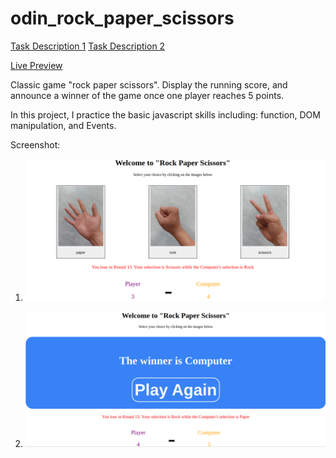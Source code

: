 # odin_rock_paper_scissors

[Task Description 1](https://www.theodinproject.com/lessons/foundations-rock-paper-scissors)
[Task Description 2](https://www.theodinproject.com/lessons/foundations-revisiting-rock-paper-scissors)

[Live Preview](https://maxim55069633.github.io/3.odin_rock_paper_scissors/)

Classic game "rock paper scissors". Display the running score, and announce a winner of the game once one player reaches 5 points.

In this project, I practice the basic javascript skills including: function, DOM manipulation, and Events.

Screenshot:

1. ![Project Screenshot 1](./images/screenshot1.png)

2. ![Project Screenshot 2](./images/screenshot2.png)
